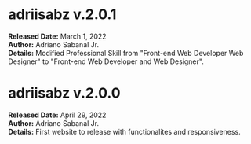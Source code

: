 # adriisabz v.2.0.1
**Released Date:** March 1, 2022 \
**Author:** Adriano Sabanal Jr. \
**Details:** Modified Professional Skill from "Front-end Web Developer Web Designer" to "Front-end Web Developer and Web Designer".

# adriisabz v.2.0.0
**Released Date:** April 29, 2022 \
**Author:** Adriano Sabanal Jr. \
**Details:** First website to release with functionalites and responsiveness.
